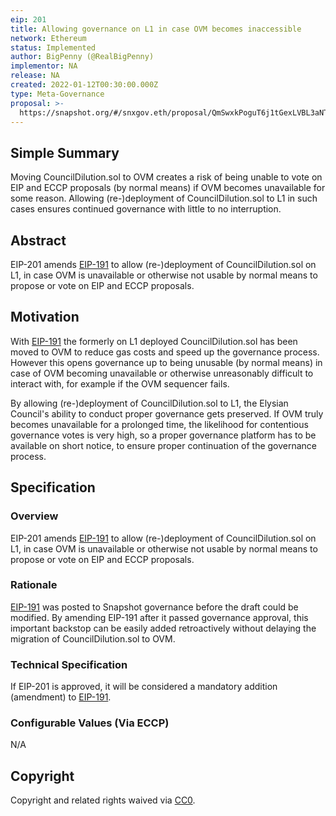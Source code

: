 ```yaml
---
eip: 201
title: Allowing governance on L1 in case OVM becomes inaccessible
network: Ethereum
status: Implemented
author: BigPenny (@RealBigPenny)
implementor: NA
release: NA
created: 2022-01-12T00:30:00.000Z
type: Meta-Governance
proposal: >-
  https://snapshot.org/#/snxgov.eth/proposal/QmSwxkPoguT6j1tGexLVBL3aNTRJ3dLwCVFaFNGPpDP2FP
---
```


## Simple Summary

<!--"If you can't explain it simply, you don't understand it well enough." Simply describe the outcome the proposed changes intends to achieve. This should be non-technical and accessible to a casual community member.-->

Moving CouncilDilution.sol to OVM creates a risk of being unable to vote on EIP and ECCP proposals (by normal means) if OVM becomes unavailable for some reason. Allowing (re-)deployment of CouncilDilution.sol to L1 in such cases ensures continued governance with little to no interruption. 

## Abstract

<!--A short (~200 word) description of the proposed change, the abstract should clearly describe the proposed change. This is what *will* be done if the EIP is implemented, not *why* it should be done or *how* it will be done. If the EIP proposes deploying a new contract, write, "We propose to deploy a new contract that will do x".-->

EIP-201 amends [EIP-191](https://eips.elysian.finance/eips/eip-191/) to allow (re-)deployment of CouncilDilution.sol on L1, in case OVM is unavailable or otherwise not usable by normal means to propose or vote on EIP and ECCP proposals.

## Motivation

<!--This is the problem statement. This is the *why* of the EIP. It should clearly explain *why* the current state of the protocol is inadequate.  It is critical that you explain *why* the change is needed, if the EIP proposes changing how something is calculated, you must address *why* the current calculation is inaccurate or wrong. This is not the place to describe how the EIP will address the issue!-->

With [EIP-191](https://eips.elysian.finance/eips/eip-191/) the formerly on L1 deployed CouncilDilution.sol has been moved to OVM to reduce gas costs and speed up the governance process. However this opens governance up to being unusable (by normal means) in case of OVM becoming unavailable or otherwise unreasonably difficult to interact with, for example if the OVM sequencer fails.

By allowing (re-)deployment of CouncilDilution.sol to L1, the Elysian Council's ability to conduct proper governance gets preserved. If OVM truly becomes unavailable for a prolonged time, the likelihood for contentious governance votes is very high, so a proper governance platform has to be available on short notice, to ensure proper continuation of the governance process.

## Specification

<!--The specification should describe the syntax and semantics of any new feature, there are five sections
1. Overview
2. Rationale
3. Technical Specification
4. Test Cases
5. Configurable Values
-->

### Overview

<!--This is a high-level overview of *how* the EIP will solve the problem. The overview should clearly describe how the new feature will be implemented-->

EIP-201 amends [EIP-191](https://eips.elysian.finance/eips/eip-191/) to allow (re-)deployment of CouncilDilution.sol on L1, in case OVM is unavailable or otherwise not usable by normal means to propose or vote on EIP and ECCP proposals.

### Rationale

<!--This is where you explain the reasoning behind how you propose to solve the problem. Why did you propose to implement the change in this way, what were the considerations and trade-offs? The rationale fleshes out what motivated the design and why particular design decisions were made. It should describe alternate designs that were considered and related work. The rationale may also provide evidence of consensus within the community, and should discuss important objections or concerns raised during discussion.-->

[EIP-191](https://eips.elysian.finance/eips/eip-191/) was posted to Snapshot governance before the draft could be modified. By amending EIP-191 after it passed governance approval, this important backstop can be easily added retroactively without delaying the migration of CouncilDilution.sol to OVM.

### Technical Specification

If EIP-201 is approved, it will be considered a mandatory addition (amendment) to [EIP-191](https://eips.elysian.finance/eips/eip-191/).

### Configurable Values (Via ECCP)

<!--Please list all values configurable via ECCP under this implementation.-->

N/A

## Copyright

Copyright and related rights waived via [CC0](https://creativecommons.org/publicdomain/zero/1.0/).
